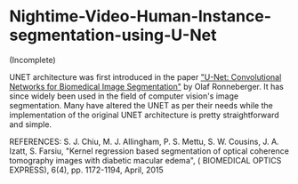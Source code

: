 # Nightime-Video-Human-Instance-segmentation-using-U-Net

(Incomplete) 

UNET architecture was first introduced in the paper ["U-Net: Convolutional Networks for Biomedical Image Segmentation"](https://arxiv.org/pdf/1505.04597.pdf) by Olaf Ronneberger. It has since widely been used in the field of computer vision's image segmentation. Many have altered the UNET as per their needs while the implementation of the original UNET architecture is pretty straightforward and simple. 






REFERENCES:
S. J. Chiu, M. J. Allingham, P. S. Mettu, S. W. Cousins, J. A. Izatt, S. Farsiu, "Kernel regression based segmentation of optical coherence tomography images with diabetic macular edema", ( BIOMEDICAL OPTICS EXPRESS), 6(4), pp. 1172-1194, April, 2015
